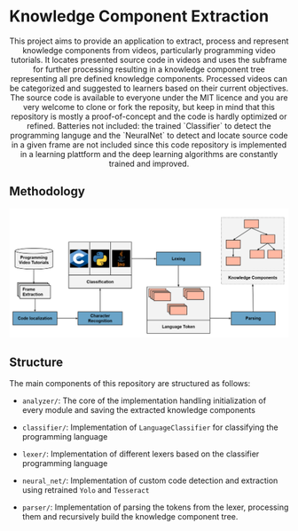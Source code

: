 # Knowledge Component Extraction

<p style="text-align: center;">
 This project aims to provide an application to extract, process and represent knowledge components from videos, particularly programming video tutorials. It locates presented source code in videos and uses the subframe for further processing resulting in a knowledge component tree representing all pre defined knowledge components. Processed videos can be categorized and suggested to learners based on their current objectives.
The source code is available to everyone under the MIT licence and you are very welcome to clone or fork the reposity, but keep in mind that this repository is mostly a proof-of-concept and the code is hardly optimized or refined.
Batteries not included: the trained `Classifier` to detect the programming languge and the `NeuralNet` to detect and locate source code in a given frame are not included since this code repository is implemented in a learning plattform and the deep learning algorithms are constantly trained and improved.
</p>

## Methodology
<img src="./misc/methodology.png">

## Structure

The main components of this repository are structured as follows:

  * `analyzer/`: The core of the implementation handling initialization of every module and saving
    the extracted knowledge components

  * `classifier/`: Implementation of `LanguageClassifier` for classifying the programming language

  * `lexer/`: Implementation of different lexers based on the classifier programming language

  * `neural_net/`: Implementation of custom code detection and extraction using retrained
    `Yolo` and `Tesseract`

  * `parser/`: Implementation of parsing the tokens from the lexer, processing them and recursively build
    the knowledge component tree.
